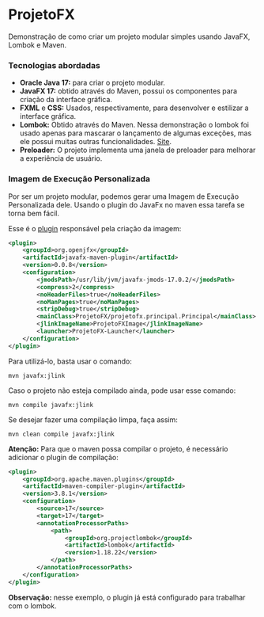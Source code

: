 # ProjetoFX

Demonstração de como criar um projeto modular simples usando JavaFX, Lombok e Maven.

### Tecnologias abordadas

- **Oracle Java 17:** para criar o projeto modular.
- **JavaFX 17:** obtido através do Maven, possui os componentes para criação da interface gráfica.
- **FXML** e **CSS:** Usados, respectivamente, para desenvolver e estilizar a interface gráfica.
- **Lombok:** Obtido através do Maven. Nessa demonstração o lombok foi usado apenas para mascarar o lançamento de algumas exceções, mas ele possui muitas outras funcionalidades. [Site](https://projectlombok.org/).
- **Preloader:** O projeto implementa uma janela de preloader para melhorar a experiência de usuário.

### Imagem de Execução Personalizada

Por ser um projeto modular, podemos gerar uma Imagem de Execução Personalizada
dele. Usando o plugin do JavaFx no maven essa tarefa se torna bem fácil.

Esse é o [plugin](https://github.com/openjfx/javafx-maven-plugin) responsável 
pela criação da imagem:

```xml
<plugin>
    <groupId>org.openjfx</groupId>
    <artifactId>javafx-maven-plugin</artifactId>
    <version>0.0.8</version>
    <configuration>
        <jmodsPath>/usr/lib/jvm/javafx-jmods-17.0.2/</jmodsPath>
        <compress>2</compress>
        <noHeaderFiles>true</noHeaderFiles>
        <noManPages>true</noManPages>
        <stripDebug>true</stripDebug>
        <mainClass>ProjetoFX/projetofx.principal.Principal</mainClass>
        <jlinkImageName>ProjetoFXImage</jlinkImageName>
        <launcher>ProjetoFX-Launcher</launcher>
    </configuration>
</plugin>
```

Para utilizá-lo, basta usar o comando:

```
mvn javafx:jlink
```

Caso o projeto não esteja compilado ainda, pode usar esse comando:

```
mvn compile javafx:jlink
```

Se desejar fazer uma compilação limpa, faça assim:

```
mvn clean compile javafx:jlink
```

**Atenção:** Para que o maven possa compilar o projeto, é necessário adicionar o
plugin de compilação:

```xml
<plugin>
    <groupId>org.apache.maven.plugins</groupId>
    <artifactId>maven-compiler-plugin</artifactId>
    <version>3.8.1</version>
    <configuration>
        <source>17</source>
        <target>17</target>
        <annotationProcessorPaths>
            <path>
                <groupId>org.projectlombok</groupId>
                <artifactId>lombok</artifactId>
                <version>1.18.22</version>
            </path>
        </annotationProcessorPaths>
    </configuration>
</plugin>
```

**Observação:** nesse exemplo, o plugin já está configurado para trabalhar com o
lombok.
